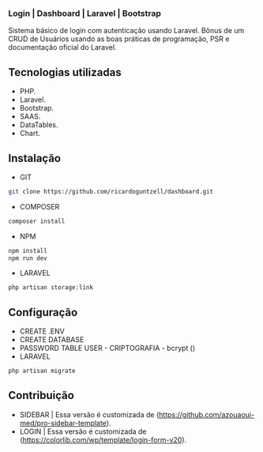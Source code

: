 <h3>Login | Dashboard | Laravel | Bootstrap</h3>

<p>Sistema básico de login com autenticação usando Laravel.
Bônus de um CRUD de Usuários usando as boas
práticas de programação, PSR e documentação oficial do Laravel.
</p>

## Tecnologias utilizadas
- PHP.
- Laravel.
- Bootstrap.
- SAAS.
- DataTables.
- Chart.

## Instalação
- GIT
```sh
git clone https://github.com/ricardoguntzell/dashboard.git
```

- COMPOSER
```sh
composer install
```

- NPM
```sh
npm install
npm run dev
```
- LARAVEL
```sh
php artisan storage:link
```

## Configuração
- CREATE .ENV
- CREATE DATABASE
- PASSWORD TABLE USER - CRIPTOGRAFIA - bcrypt ()
- LARAVEL
```sh
php artisan migrate
```

## Contribuição
- SIDEBAR | Essa versão é customizada de (https://github.com/azouaoui-med/pro-sidebar-template).
- LOGIN | Essa versão é customizada de (https://colorlib.com/wp/template/login-form-v20).

